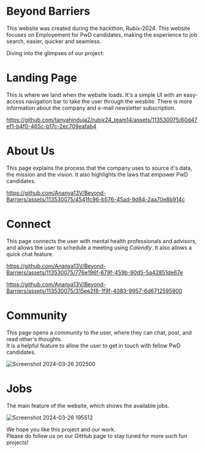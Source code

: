 # Beyond Barriers
This website was created during the hackthon, Rubix-2024. 
This website focuses on Employement for PwD candidates, making the experience to job search, easier, quicker and seamless.

Diving into the glimpses of our project:

# Landing Page
This is where we land when the website loads. It's a simple UI with an easy-access navigation bar to take the user through the wesbite.
There is more information about the company and e-mail newsletter subscription.

https://github.com/tanyahinduja2/rubix24_team14/assets/113530075/60d47ef1-b4f0-465c-b17c-2ec709eafab4

# About Us
This page explains the process that the company uses to source it's data, the mission and the vision.
It also highlights the laws that empower PwD candidates.

https://github.com/Ananya13V/Beyond-Barriers/assets/113530075/4541fc96-b576-45ad-9d84-2aa70e8b914c

# Connect
This page connects the user with mental health professionals and advisors, and allows the user to schedule a meeting using *Calendly*.
It also allows a quick chat feature.

https://github.com/Ananya13V/Beyond-Barriers/assets/113530075/776e196f-679f-459b-90d5-5a42851de67e

https://github.com/Ananya13V/Beyond-Barriers/assets/113530075/315ee2f8-1f9f-4083-9957-6d6712595900

# Community
This page opens a community to the user, where they can chat, post, and read other's thoughts.  
It is a helpful feature to allow the user to get in touch with fellow PwD candidates.

![Screenshot 2024-03-26 202500](https://github.com/Ananya13V/Beyond-Barriers/assets/113530075/7ce3c37e-a459-4b69-8ce7-4dbca043b3be)


# Jobs
The main feature of the website, which shows the available jobs. 

![Screenshot 2024-03-26 195512](https://github.com/Ananya13V/Beyond-Barriers/assets/113530075/122ccb1c-a252-46ea-a5db-e24899041c63)


We hope you like this project and our work.  
Please do follow us on our GitHub page to stay tuned for more such fun projects!
